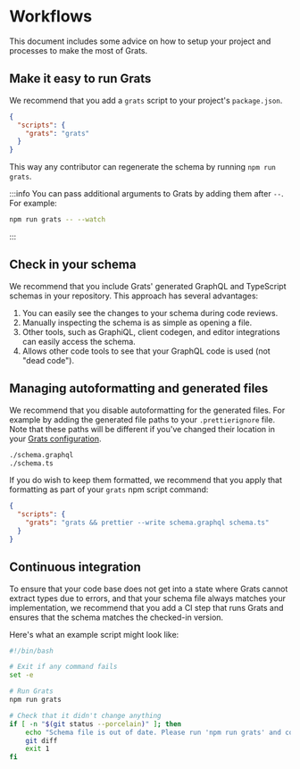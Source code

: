 # Workflows

This document includes some advice on how to setup your project and processes to
make the most of Grats.

## Make it easy to run Grats

We recommend that you add a `grats` script to your project's `package.json`.

```json
{
  "scripts": {
    "grats": "grats"
  }
}
```

This way any contributor can regenerate the schema by running `npm run grats`.

:::info
You can pass additional arguments to Grats by adding them after `--`. For example:

```bash
npm run grats -- --watch
```

:::

## Check in your schema

We recommend that you include Grats' generated GraphQL and TypeScript schemas in
your repository. This approach has several advantages:

1. You can easily see the changes to your schema during code reviews.
2. Manually inspecting the schema is as simple as opening a file.
3. Other tools, such as GraphiQL, client codegen, and editor integrations can easily access the schema.
4. Allows other code tools to see that your GraphQL code is used (not "dead code").

## Managing autoformatting and generated files

We recommend that you disable autoformatting for the generated files. For example by adding the generated file paths to your `.prettierignore` file. Note that these paths will be different if you've changed their location in your [Grats configuration](../01-getting-started/03-configuration.mdx).

```txt title="/.prettierignore"
./schema.graphql
./schema.ts
```

If you do wish to keep them formatted, we recommend that you apply that formatting as part of your `grats` npm script command:

```json title="/package.json"
{
  "scripts": {
    "grats": "grats && prettier --write schema.graphql schema.ts"
  }
}
```

## Continuous integration

To ensure that your code base does not get into a state where Grats cannot
extract types due to errors, and that your schema file always matches your
implementation, we recommend that you add a CI step that runs Grats and ensures
that the schema matches the checked-in version.

Here's what an example script might look like:

```bash
#!/bin/bash

# Exit if any command fails
set -e

# Run Grats
npm run grats

# Check that it didn't change anything
if [ -n "$(git status --porcelain)" ]; then
    echo "Schema file is out of date. Please run 'npm run grats' and commit the changes."
    git diff
    exit 1
fi
```
